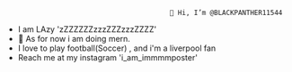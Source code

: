 
                                                  
			                                 👋 Hi, I’m @BLACKPANTHER11544


- I am LAzy 'zZZZZZZzzzZZZzzzZZZZ'
- 🌱 As for now i am doing mern. 
- I love to play football(Soccer) , and i'm a liverpool fan
- Reach me at my instagram 'i_am_immmmposter'

<!---
BLACKPANTHER11544/BLACKPANTHER11544 is a ✨ special ✨ repository because its `README.md` (this file) appears on your GitHub profile.
You can click the Preview link to take a look at your changes.
--->
